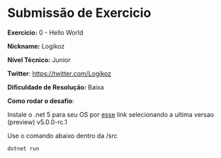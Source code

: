 # Submissão de Exercicio

**Exercicio:** 0 - Hello World

**Nickname:** Logikoz

**Nível Técnico:** Junior

**Twitter**: https://twitter.com/Logikoz

**Dificuldade de Resolução:** Baixa

**Como rodar o desafio**: 

Instale o .net 5 para seu OS por [esse](https://dotnet.microsoft.com/download/dotnet/5.0) link
selecionando a ultima versao (preview) v5.0.0-rc.1

Use o comando abaixo dentro da /src 
```bash
dotnet run
```
